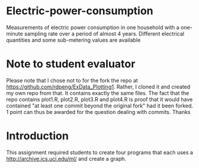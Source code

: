 # Electric-power-consumption
Measurements of electric power consumption in one household with a one-minute sampling rate over a period of almost 4 years. Different electrical quantities and some sub-metering values are available

# Note to student evaluator
Please note that I chose not to for the fork the repo at https://github.com/rdpeng/ExData_Plotting1. Rather, I cloned it and created my own repo from that. It contains exactly the same files. The fact that the repo contains plot1.R, plot2.R, plot3.R and plot4.R is proof that it would have contained "at least one commit beyond the original fork" had it been forked. 1 point can thus be awarded for the question dealing with commits. Thanks

# Introduction
This assignment required students to create four programs that each uses a http://archive.ics.uci.edu/ml/ and create a graph.

